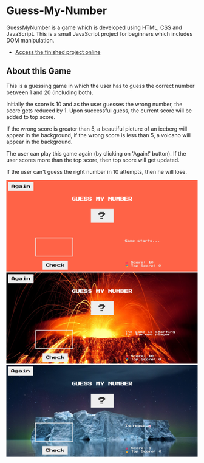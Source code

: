 # Guess-My-Number

GuessMyNumber is a game which is developed using HTML, CSS and JavaScript. This is a small JavaScript project for beginners which includes DOM manipulation.

- <a href="https://karamanburak.github.io/guess-my-number/" rel="noFollow">Access the finished project online</a>

## About this Game

This is a guessing game in which the user has to guess the correct number between 1 and 20 (including both).

Initially the score is 10 and as the user guesses the wrong number, the score gets reduced by 1. Upon successful guess, the current score will be added to top score.

If the wrong score is greater than 5, a beautiful picture of an iceberg will appear in the background, if the wrong score is less than 5, a volcano will appear in the background.

The user can play this game again (by clicking on 'Again!' button). If the user scores more than the top score, then top score will get updated.

If the user can't guess the right number in 10 attempts, then he will lose.

![App Screenshot](./img/Screenshot_2.png)
![App Screenshot](./img/Screenshot_1.png)
![App Screenshot](./img/Screenshot_3.png)
